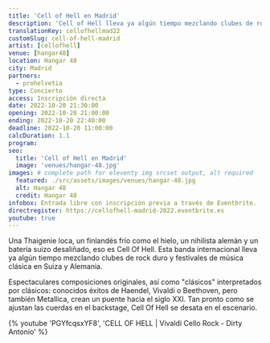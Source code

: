 ```yaml
---
title: 'Cell of Hell en Madrid'
description: 'Cell of Hell lleva ya algún tiempo mezclando clubes de rock duro y festivales de música clásica en Suiza y Alemania. Ahora les damos la bienvenida a Madrid.'
translationKey: cellofhellmad22
customSlug: cell-of-hell-madrid
artist: [cellofhell]
venue: [hangar48]
location: Hangar 48
city: Madrid
partners:
  - prohelvetia
type: Concierto
access: Inscripción directa
date: 2022-10-20 21:30:00
opening: 2022-10-20 21:00:00
ending: 2022-10-20 22:40:00
deadline: 2022-10-20 11:00:00
calcDuration: 1.1
program:
seo:
  title: 'Cell of Hell en Madrid'
  image: 'venues/hangar-48.jpg'
images: # complete path for eleventy img srcset output, alt required
  featured: ./src/assets/images/venues/hangar-48.jpg
  alt: Hangar 48
  credit: Hangar 48
infobox: Entrada libre con inscripción previa a través de Eventbrite.
directregister: https://cellofhell-madrid-2022.eventbrite.es
youtube: true
---
```


Una Thaigenie loca, un finlandés frío como el hielo, un nihilista alemán y un batería suizo desaliñado, eso es Cell Of Hell. Esta banda internacional lleva ya algún tiempo mezclando clubes de rock duro y festivales de música clásica en Suiza y Alemania.

Espectaculares composiciones originales, así como "clásicos" interpretados por clásicos: conocidos éxitos de Haendel, Vivaldi o Beethoven, pero también Metallica, crean un puente hacia el siglo XXI. Tan pronto como se ajustan las cuerdas en el backstage, Cell Of Hell se desata en el escenario.

{% youtube 'PGYfcqsxYF8', 'CELL OF HELL | Vivaldi Cello Rock - Dirty Antonio' %}

